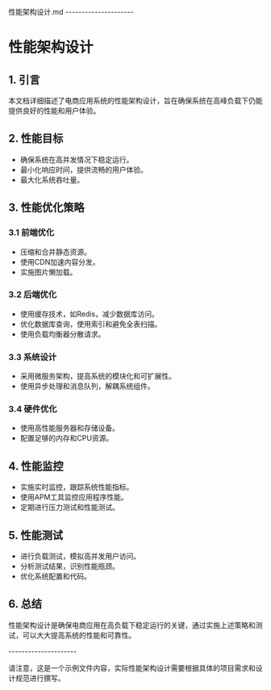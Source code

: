 性能架构设计.md
\---------------------

# 性能架构设计

## 1. 引言
本文档详细描述了电商应用系统的性能架构设计，旨在确保系统在高峰负载下仍能提供良好的性能和用户体验。

## 2. 性能目标
- 确保系统在高并发情况下稳定运行。
- 最小化响应时间，提供流畅的用户体验。
- 最大化系统吞吐量。

## 3. 性能优化策略
### 3.1 前端优化
- 压缩和合并静态资源。
- 使用CDN加速内容分发。
- 实施图片懒加载。

### 3.2 后端优化
- 使用缓存技术，如Redis，减少数据库访问。
- 优化数据库查询，使用索引和避免全表扫描。
- 使用负载均衡器分散请求。

### 3.3 系统设计
- 采用微服务架构，提高系统的模块化和可扩展性。
- 使用异步处理和消息队列，解耦系统组件。

### 3.4 硬件优化
- 使用高性能服务器和存储设备。
- 配置足够的内存和CPU资源。

## 4. 性能监控
- 实施实时监控，跟踪系统性能指标。
- 使用APM工具监控应用程序性能。
- 定期进行压力测试和性能测试。

## 5. 性能测试
- 进行负载测试，模拟高并发用户访问。
- 分析测试结果，识别性能瓶颈。
- 优化系统配置和代码。

## 6. 总结
性能架构设计是确保电商应用在高负载下稳定运行的关键，通过实施上述策略和测试，可以大大提高系统的性能和可靠性。

\---------------------

请注意，这是一个示例文件内容，实际性能架构设计需要根据具体的项目需求和设计规范进行撰写。